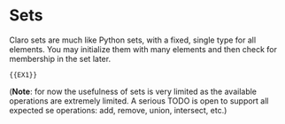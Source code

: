 # Sets

Claro sets are much like Python sets, with a fixed, single type for all elements. You may initialize them with many
elements and then check for membership in the set later.

```
{{EX1}}
```

(__Note__: for now the usefulness of sets is very limited as the available operations are extremely limited. A serious
TODO is open to support all expected se operations: add, remove, union, intersect, etc.)
